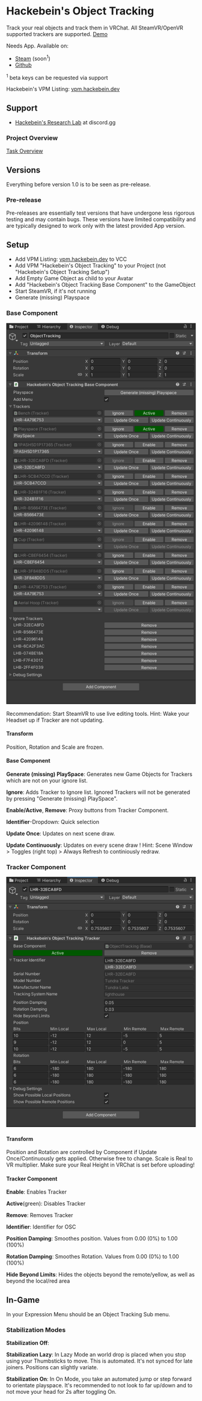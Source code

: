 # Hackebein's Object Tracking
Track your real objects and track them in VRChat. All SteamVR/OpenVR supported trackers are supported. [Demo](https://x.com/Hackebein/status/1817729114142343460)

Needs App. Available on:
* [Steam](https://store.steampowered.com/app/3140770) (soon<sup>1</sup>)
* [Github](https://github.com/Hackebein/Object-Tracking-App/releases)

<sup>1</sup> beta keys can be requested via support

Hackebein's VPM Listing: [vpm.hackebein.dev](https://vpm.hackebein.dev)

## Support
* [Hackebein's Research Lab](https://discord.gg/AqCwGqqQmW) at discord.gg

### Project Overview
[Task Overview](https://github.com/users/Hackebein/projects/4)

## Versions
Everything before version 1.0 is to be seen as pre-release.

### Pre-release
Pre-releases are essentially test versions that have undergone less rigorous testing and may contain bugs. These versions have limited compatibility and are typically designed to work only with the latest provided App version.

## Setup
* Add VPM Listing: [vpm.hackebein.dev](https://vpm.hackebein.dev) to VCC
* Add VPM "Hackebein's Object Tracking" to your Project (not "Hackebein's Object Tracking Setup")
* Add Empty Game Object as child to your Avatar
* Add "Hackebein's Object Tracking Base Component" to the GameObject
* Start SteamVR, if it's not running
* Generate (missing) Playspace

### Base Component
![Base Component](Docs/base_component.png)

Recommendation: Start SteamVR to use live editing tools.
Hint: Wake your Headset up if Tracker are not updating.

#### Transform
Position, Rotation and Scale are frozen.

#### Base Component
**Generate (missing) PlaySpace**: Generates new Game Objects for Trackers which are not on your ignore list.

**Ignore**: Adds Tracker to Ignore list. Ignored Trackers will not be generated by pressing "Generate (missing) PlaySpace".

**Enable/Active**, **Remove**: Proxy buttons from Tracker Component.

**Identifier**-Dropdown: Quick selection

**Update Once**: Updates on next scene draw.

**Update Continuously**: Updates on every scene draw
! Hint: Scene Window > Toggles (right top) > Always Refresh to continiously redraw.

### Tracker Component
![Tracker Component](Docs/tracker_component.png)

#### Transform
Position and Rotation are controlled by Component if Update Once/Continuously gets applied. Otherwise free to change.
Scale is Real to VR multiplier. Make sure your Real Height in VRChat is set before uploading!

#### Tracker Component

**Enable**: Enables Tracker

**Active**(green): Disables Tracker

**Remove**: Removes Tracker

**Identifier**: Identifier for OSC

**Position Damping**: Smoothes position. Values from 0.00 (0%) to 1.00 (100%)

**Rotation Damping**: Smoothes Rotation. Values from 0.00 (0%) to 1.00 (100%)

**Hide Beyond Limits**: Hides the objects beyond the remote/yellow, as well as beyond the local/red area


## In-Game

In your Expression Menu should be an Object Tracking Sub menu.

### Stabilization Modes

**Stabilization Off**: 

**Stabilization Lazy**: In Lazy Mode an world drop is placed when you stop using your Thumbsticks to move. This is automated. It's not synced for late joiners. Positions can slightly variate.

**Stabilization On**: In On Mode, you take an automated jump or step forward to orientate playspace. It's recommended to not look to far up/down and to not move your head for 2s after toggling On.

